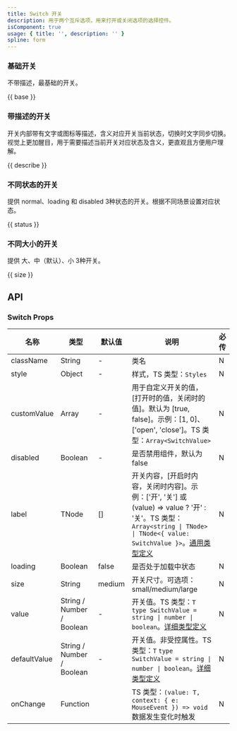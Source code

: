 ```yaml
---
title: Switch 开关
description: 用于两个互斥选项，用来打开或关闭选项的选择控件。
isComponent: true
usage: { title: '', description: '' }
spline: form
---
```


### 基础开关

不带描述，最基础的开关。

{{ base }}

### 带描述的开关

开关内部带有文字或图标等描述，含义对应开关当前状态，切换时文字同步切换。视觉上更加醒目，用于需要描述当前开关对应状态及含义，更直观且方便用户理解。

{{ describe }}

### 不同状态的开关

提供 normal、loading 和 disabled 3种状态的开关。根据不同场景设置对应状态。

{{ status }}


### 不同大小的开关

提供 大、中（默认）、小 3种开关。

{{ size }}


## API
### Switch Props

名称 | 类型 | 默认值 | 说明 | 必传
-- | -- | -- | -- | --
className | String | - | 类名 | N
style | Object | - | 样式，TS 类型：`Styles` | N
customValue | Array | - | 用于自定义开关的值，[打开时的值，关闭时的值]。默认为 [true, false]。示例：[1, 0]、['open', 'close']。TS 类型：`Array<SwitchValue>` | N
disabled | Boolean | - | 是否禁用组件，默认为 false | N
label | TNode | [] | 开关内容，[开启时内容，关闭时内容]。示例：['开', '关'] 或 (value) => value ? '开' : '关'。TS 类型：`Array<string \| TNode> \| TNode<{ value: SwitchValue }>`。[通用类型定义](https://github.com/TDesignOteam/tdesign-web-components/tree/main/src/common.ts) | N
loading | Boolean | false | 是否处于加载中状态 | N
size | String | medium | 开关尺寸。可选项：small/medium/large | N
value | String / Number / Boolean | - | 开关值。TS 类型：`T` `type SwitchValue = string \| number \| boolean`。[详细类型定义](https://github.com/TDesignOteam/tdesign-web-components/tree/main/src/switch/type.ts) | N
defaultValue | String / Number / Boolean | - | 开关值。非受控属性。TS 类型：`T` `type SwitchValue = string \| number \| boolean`。[详细类型定义](https://github.com/TDesignOteam/tdesign-web-components/tree/main/src/switch/type.ts) | N
onChange | Function |  | TS 类型：`(value: T, context: { e: MouseEvent }) => void`<br/>数据发生变化时触发 | N

